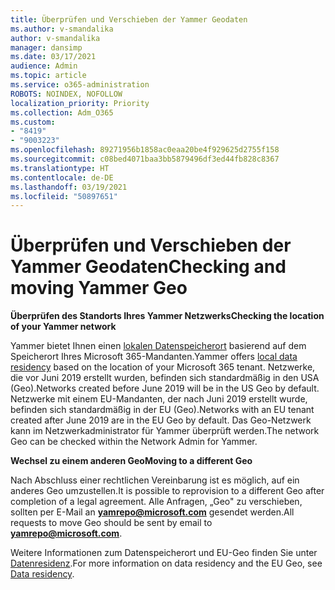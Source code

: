 ```yaml
---
title: Überprüfen und Verschieben der Yammer Geodaten
ms.author: v-smandalika
author: v-smandalika
manager: dansimp
ms.date: 03/17/2021
audience: Admin
ms.topic: article
ms.service: o365-administration
ROBOTS: NOINDEX, NOFOLLOW
localization_priority: Priority
ms.collection: Adm_O365
ms.custom:
- "8419"
- "9003223"
ms.openlocfilehash: 89271956b1858ac0eaa20be4f929625d2755f158
ms.sourcegitcommit: c08bed4071baa3bb5879496df3ed44fb828c8367
ms.translationtype: HT
ms.contentlocale: de-DE
ms.lasthandoff: 03/19/2021
ms.locfileid: "50897651"
---
```

# <a name="checking-and-moving-yammer-geo"></a><span data-ttu-id="b35e9-102">Überprüfen und Verschieben der Yammer Geodaten</span><span class="sxs-lookup"><span data-stu-id="b35e9-102">Checking and moving Yammer Geo</span></span>

<span data-ttu-id="b35e9-103">**Überprüfen des Standorts Ihres Yammer Netzwerks**</span><span class="sxs-lookup"><span data-stu-id="b35e9-103">**Checking the location of your Yammer network**</span></span>

<span data-ttu-id="b35e9-104">Yammer bietet Ihnen einen [lokalen Datenspeicherort](https://docs.microsoft.com/yammer/manage-security-and-compliance/data-residency) basierend auf dem Speicherort Ihres Microsoft 365-Mandanten.</span><span class="sxs-lookup"><span data-stu-id="b35e9-104">Yammer offers [local data residency](https://docs.microsoft.com/yammer/manage-security-and-compliance/data-residency) based on the location of your Microsoft 365 tenant.</span></span> <span data-ttu-id="b35e9-105">Netzwerke, die vor Juni 2019 erstellt wurden, befinden sich standardmäßig in den USA (Geo).</span><span class="sxs-lookup"><span data-stu-id="b35e9-105">Networks created before June 2019 will be in the US Geo by default.</span></span> <span data-ttu-id="b35e9-106">Netzwerke mit einem EU-Mandanten, der nach Juni 2019 erstellt wurde, befinden sich standardmäßig in der EU (Geo).</span><span class="sxs-lookup"><span data-stu-id="b35e9-106">Networks with an EU tenant created after June 2019 are in the EU Geo by default.</span></span> <span data-ttu-id="b35e9-107">Das Geo-Netzwerk kann im Netzwerkadministrator für Yammer überprüft werden.</span><span class="sxs-lookup"><span data-stu-id="b35e9-107">The network Geo can be checked within the Network Admin for Yammer.</span></span>

<span data-ttu-id="b35e9-108">**Wechsel zu einem anderen Geo**</span><span class="sxs-lookup"><span data-stu-id="b35e9-108">**Moving to a different Geo**</span></span>

<span data-ttu-id="b35e9-109">Nach Abschluss einer rechtlichen Vereinbarung ist es möglich, auf ein anderes Geo umzustellen.</span><span class="sxs-lookup"><span data-stu-id="b35e9-109">It is possible to reprovision to a different Geo after completion of a legal agreement.</span></span> <span data-ttu-id="b35e9-110">Alle Anfragen, „Geo" zu verschieben, sollten per E-Mail an **yamrepo@microsoft.com** gesendet werden.</span><span class="sxs-lookup"><span data-stu-id="b35e9-110">All requests to move Geo should be sent by email to **yamrepo@microsoft.com**.</span></span>

<span data-ttu-id="b35e9-111">Weitere Informationen zum Datenspeicherort und EU-Geo finden Sie unter [Datenresidenz](https://docs.microsoft.com/yammer/manage-security-and-compliance/data-residency).</span><span class="sxs-lookup"><span data-stu-id="b35e9-111">For more information on data residency and the EU Geo, see [Data residency](https://docs.microsoft.com/yammer/manage-security-and-compliance/data-residency).</span></span>
